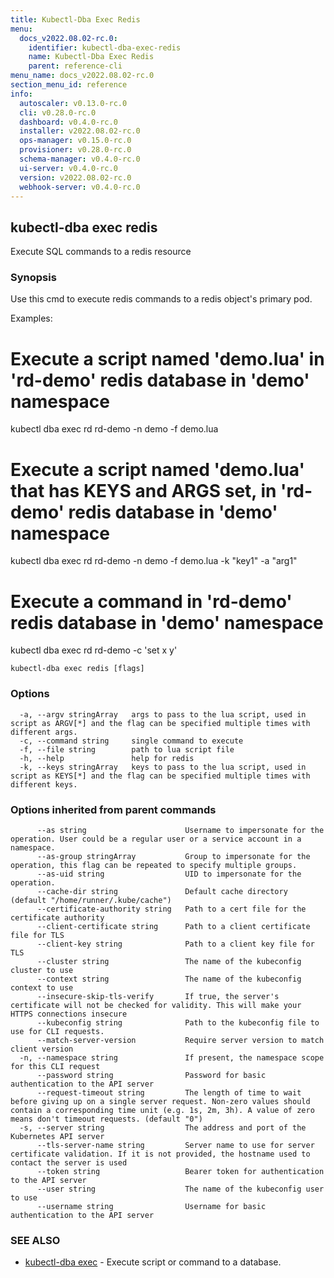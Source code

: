 ```yaml
---
title: Kubectl-Dba Exec Redis
menu:
  docs_v2022.08.02-rc.0:
    identifier: kubectl-dba-exec-redis
    name: Kubectl-Dba Exec Redis
    parent: reference-cli
menu_name: docs_v2022.08.02-rc.0
section_menu_id: reference
info:
  autoscaler: v0.13.0-rc.0
  cli: v0.28.0-rc.0
  dashboard: v0.4.0-rc.0
  installer: v2022.08.02-rc.0
  ops-manager: v0.15.0-rc.0
  provisioner: v0.28.0-rc.0
  schema-manager: v0.4.0-rc.0
  ui-server: v0.4.0-rc.0
  version: v2022.08.02-rc.0
  webhook-server: v0.4.0-rc.0
---
```


## kubectl-dba exec redis

Execute SQL commands to a redis resource

### Synopsis

Use this cmd to execute redis commands to a redis object's primary pod.

Examples:
  # Execute a script named 'demo.lua' in 'rd-demo' redis database in 'demo' namespace
  kubectl dba exec rd rd-demo -n demo -f demo.lua

  # Execute a script named 'demo.lua' that has KEYS and ARGS set, in 'rd-demo' redis database in 'demo' namespace
  kubectl dba exec rd rd-demo -n demo -f demo.lua  -k "key1" -a "arg1"

  # Execute a command in 'rd-demo' redis database in 'demo' namespace
  kubectl dba exec rd rd-demo -c 'set x y'
				

```
kubectl-dba exec redis [flags]
```

### Options

```
  -a, --argv stringArray   args to pass to the lua script, used in script as ARGV[*] and the flag can be specified multiple times with different args. 
  -c, --command string     single command to execute
  -f, --file string        path to lua script file
  -h, --help               help for redis
  -k, --keys stringArray   keys to pass to the lua script, used in script as KEYS[*] and the flag can be specified multiple times with different keys. 
```

### Options inherited from parent commands

```
      --as string                      Username to impersonate for the operation. User could be a regular user or a service account in a namespace.
      --as-group stringArray           Group to impersonate for the operation, this flag can be repeated to specify multiple groups.
      --as-uid string                  UID to impersonate for the operation.
      --cache-dir string               Default cache directory (default "/home/runner/.kube/cache")
      --certificate-authority string   Path to a cert file for the certificate authority
      --client-certificate string      Path to a client certificate file for TLS
      --client-key string              Path to a client key file for TLS
      --cluster string                 The name of the kubeconfig cluster to use
      --context string                 The name of the kubeconfig context to use
      --insecure-skip-tls-verify       If true, the server's certificate will not be checked for validity. This will make your HTTPS connections insecure
      --kubeconfig string              Path to the kubeconfig file to use for CLI requests.
      --match-server-version           Require server version to match client version
  -n, --namespace string               If present, the namespace scope for this CLI request
      --password string                Password for basic authentication to the API server
      --request-timeout string         The length of time to wait before giving up on a single server request. Non-zero values should contain a corresponding time unit (e.g. 1s, 2m, 3h). A value of zero means don't timeout requests. (default "0")
  -s, --server string                  The address and port of the Kubernetes API server
      --tls-server-name string         Server name to use for server certificate validation. If it is not provided, the hostname used to contact the server is used
      --token string                   Bearer token for authentication to the API server
      --user string                    The name of the kubeconfig user to use
      --username string                Username for basic authentication to the API server
```

### SEE ALSO

* [kubectl-dba exec](/docs/v2022.08.02-rc.0/reference/cli/kubectl-dba_exec)	 - Execute script or command to a database.

